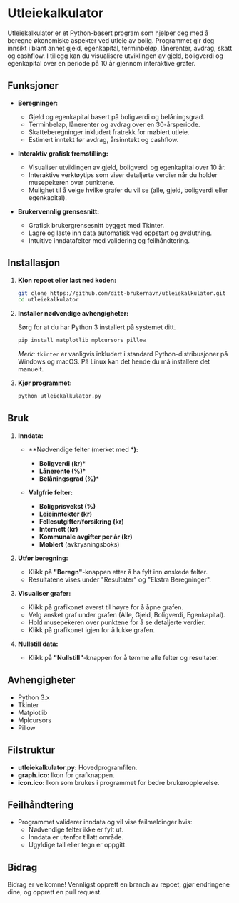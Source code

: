 # Utleiekalkulator

Utleiekalkulator er et Python-basert program som hjelper deg med å beregne økonomiske aspekter ved utleie av bolig. Programmet gir deg innsikt i blant annet gjeld, egenkapital, terminbeløp, lånerenter, avdrag, skatt og cashflow. I tillegg kan du visualisere utviklingen av gjeld, boligverdi og egenkapital over en periode på 10 år gjennom interaktive grafer.

## Funksjoner

- **Beregninger:**

  - Gjeld og egenkapital basert på boligverdi og belåningsgrad.
  - Terminbeløp, lånerenter og avdrag over en 30-årsperiode.
  - Skatteberegninger inkludert fratrekk for møblert utleie.
  - Estimert inntekt før avdrag, årsinntekt og cashflow.

- **Interaktiv grafisk fremstilling:**

  - Visualiser utviklingen av gjeld, boligverdi og egenkapital over 10 år.
  - Interaktive verktøytips som viser detaljerte verdier når du holder musepekeren over punktene.
  - Mulighet til å velge hvilke grafer du vil se (alle, gjeld, boligverdi eller egenkapital).

- **Brukervennlig grensesnitt:**

  - Grafisk brukergrensesnitt bygget med Tkinter.
  - Lagre og laste inn data automatisk ved oppstart og avslutning.
  - Intuitive inndatafelter med validering og feilhåndtering.

## Installasjon

1. **Klon repoet eller last ned koden:**

   ```bash
   git clone https://github.com/ditt-brukernavn/utleiekalkulator.git
   cd utleiekalkulator
   ```

2. **Installer nødvendige avhengigheter:**

   Sørg for at du har Python 3 installert på systemet ditt.

   ```bash
   pip install matplotlib mplcursors pillow
   ```

   *Merk:* `tkinter` er vanligvis inkludert i standard Python-distribusjoner på Windows og macOS. På Linux kan det hende du må installere det manuelt.

3. **Kjør programmet:**

   ```bash
   python utleiekalkulator.py
   ```


## Bruk

1. **Inndata:**

   - \**Nødvendige felter (merket med ***):**

     - **Boligverdi (kr)**\*
     - **Lånerente (%)**\*
     - **Belåningsgrad (%)**\*

   - **Valgfrie felter:**

     - **Boligprisvekst (%)**
     - **Leieinntekter (kr)**
     - **Fellesutgifter/forsikring (kr)**
     - **Internett (kr)**
     - **Kommunale avgifter per år (kr)**
     - **Møblert** (avkrysningsboks)

2. **Utfør beregning:**

   - Klikk på **"Beregn"**-knappen etter å ha fylt inn ønskede felter.
   - Resultatene vises under "Resultater" og "Ekstra Beregninger".

3. **Visualiser grafer:**

   - Klikk på grafikonet øverst til høyre for å åpne grafen.
   - Velg ønsket graf under grafen (Alle, Gjeld, Boligverdi, Egenkapital).
   - Hold musepekeren over punktene for å se detaljerte verdier.
   - Klikk på grafikonet igjen for å lukke grafen.

4. **Nullstill data:**

   - Klikk på **"Nullstill"**-knappen for å tømme alle felter og resultater.

## Avhengigheter

- Python 3.x
- Tkinter
- Matplotlib
- Mplcursors
- Pillow

## Filstruktur

- **utleiekalkulator.py:** Hovedprogramfilen.
- **graph.ico:** Ikon for grafknappen.
- **icon.ico:** Ikon som brukes i programmet for bedre brukeropplevelse.

## Feilhåndtering

- Programmet validerer inndata og vil vise feilmeldinger hvis:
  - Nødvendige felter ikke er fylt ut.
  - Inndata er utenfor tillatt område.
  - Ugyldige tall eller tegn er oppgitt.

## Bidrag

Bidrag er velkomne! Vennligst opprett en branch av repoet, gjør endringene dine, og opprett en pull request.
